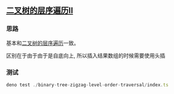 ## [二叉树的层序遍历II](https://leetcode.cn/problems/binary-tree-level-order-traversal-ii/description/)

### 思路

基本和[二叉树的层序遍历](/binary-tree-level-order-traversal/README.md)一致。

区别在于由于由于是自底向上, 所以插入结果数组的时候需要使用头插

### 测试

```typescript
deno test ./binary-tree-zigzag-level-order-traversal/index.ts
```

